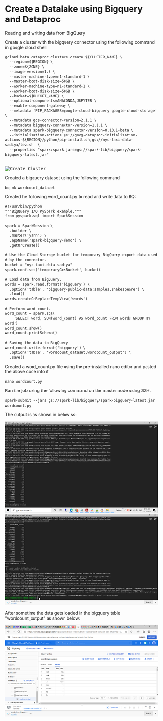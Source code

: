 # Create a Datalake using Bigquery and Dataproc

Reading and writing data from BigQuery

Create a cluster with the bigquery connector using the following command in google cloud shell

```
gcloud beta dataproc clusters create ${CLUSTER_NAME} \
  --region=${REGION} \
  --zone=${ZONE} \
  --image-version=1.5 \
  --master-machine-type=n1-standard-1 \
  --master-boot-disk-size=50GB \
  --worker-machine-type=n1-standard-1 \
  --worker-boot-disk-size=50GB \
  --bucket=${BUCKET_NAME} \
  --optional-components=ANACONDA,JUPYTER \
  --enable-component-gateway \
  --metadata 'PIP_PACKAGES=google-cloud-bigquery google-cloud-storage' \
  --metadata gcs-connector-version=2.1.1 \
  --metadata bigquery-connector-version=1.1.1 \
  --metadata spark-bigquery-connector-version=0.13.1-beta \
  --initialization-actions gs://goog-dataproc-initialization-actions-${REGION}/python/pip-install.sh,gs://nyc-taxi-data-sadiya/tez.sh  \
  --properties "spark:spark.jars=gs://spark-lib/bigquery/spark-bigquery-latest.jar" 
  
  ```
<kbd>
<img src="https://github.com/Sadiya-Dalvi/Myspace/blob/main/Images/cluster_to_Read_data_Frombq.png" alt="Create Cluster" width="700" height="300">
</kbd>


Created a bigquery dataset using the following command

`bq mk wordcount_dataset`

Created he following word_count.py to read and write data to BQ:

```
#!/usr/bin/python
"""BigQuery I/O PySpark example."""
from pyspark.sql import SparkSession

spark = SparkSession \
  .builder \
  .master('yarn') \
  .appName('spark-bigquery-demo') \
  .getOrCreate()

# Use the Cloud Storage bucket for temporary BigQuery export data used
# by the connector.
bucket = "nyc-taxi-data-sadiya"
spark.conf.set('temporaryGcsBucket', bucket)

# Load data from BigQuery.
words = spark.read.format('bigquery') \
  .option('table', 'bigquery-public-data:samples.shakespeare') \
  .load()
words.createOrReplaceTempView('words')

# Perform word count.
word_count = spark.sql(
    'SELECT word, SUM(word_count) AS word_count FROM words GROUP BY word')
word_count.show()
word_count.printSchema()

# Saving the data to BigQuery
word_count.write.format('bigquery') \
  .option('table', 'wordcount_dataset.wordcount_output') \
  .save()
  ```

Created a word_count.py file using the pre-installed nano editor and pasted the above code into it:

`nano wordcount.py`

Ran the job using the following command on the master node using SSH:

`spark-submit --jars gs://spark-lib/bigquery/spark-bigquery-latest.jar wordcount.py`

The output is as shown in below ss:

<kbd>
<img src="https://github.com/Sadiya-Dalvi/SDProfile/blob/main/Images/bigquery-datproc-shakespeare.png" alt="bq1" width="700" height="300">
</kbd>

<kbd>
<img src="https://github.com/Sadiya-Dalvi/SDProfile/blob/main/Images/bigquery-datproc-shakespeare2.png" alt="bq2" width="700" height="300">
</kbd>

After sometime the data gets loaded in the bigquery table "wordcount_output" as shown below:

<kbd>
<img src="https://github.com/Sadiya-Dalvi/SDProfile/blob/main/Images/wordcount_data_loaded_in_bigquery.png" alt="bq-output" width="700" height="300">
</kbd>

